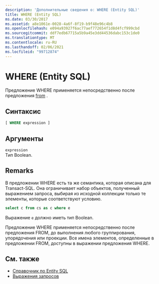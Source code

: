 ```yaml
---
description: 'Дополнительные сведения о: WHERE (Entity SQL)'
title: WHERE (Entity SQL)
ms.date: 03/30/2017
ms.assetid: a8e1061e-0028-4a6f-8f19-b9f48e96c4b8
ms.openlocfilehash: e094a93927f6ac77aef772654f1d8d4fcf999cbd
ms.sourcegitcommit: ddf7edb67715a5b9a45e3dd44536dabc153c1de0
ms.translationtype: MT
ms.contentlocale: ru-RU
ms.lasthandoff: 02/06/2021
ms.locfileid: "99712874"
---
```

# <a name="where-entity-sql"></a>WHERE (Entity SQL)

Предложение WHERE применяется непосредственно после предложения [from](from-entity-sql.md) .  
  
## <a name="syntax"></a>Синтаксис  
  
```sql  
[ WHERE expression ]  
```  
  
## <a name="arguments"></a>Аргументы  

 `expression`  
 Тип Boolean.  
  
## <a name="remarks"></a>Remarks  

 В предложении WHERE есть та же семантика, которая описана для Transact-SQL. Она ограничивает набор объектов, полученный выражением запроса, выбирая из исходной коллекции только те элементы, которые соответствуют условию.  
  
```sql  
select c from cs as c where e  
```  
  
 Выражение `e` должно иметь тип Boolean.  
  
 Предложение WHERE применяется непосредственно после предложения FROM, до выполнения любого группирования, упорядочения или проекции. Все имена элементов, определенные в предложении FROM, доступны в выражении предложения WHERE.  
  
## <a name="see-also"></a>См. также

- [Справочник по Entity SQL](entity-sql-reference.md)
- [Выражения запросов](query-expressions-entity-sql.md)
